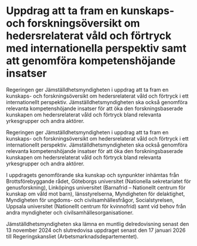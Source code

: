 # Uppdrag att ta fram en kunskaps- och forskningsöversikt om hedersrelaterat våld och förtryck med internationella perspektiv samt att genomföra kompetenshöjande insatser

Regeringen ger Jämställdhetsmyndigheten i uppdrag att ta fram en kunskaps- och forskningsöversikt om hedersrelaterat våld och förtryck i ett internationellt perspektiv. Jämställdhetsmyndigheten ska också genomföra relevanta kompetenshöjande insatser för att öka den forskningsbaserade kunskapen om hedersrelaterat våld och förtryck bland relevanta yrkesgrupper och andra aktörer.

Regeringen ger Jämställdhetsmyndigheten i uppdrag att ta fram en kunskaps- och forskningsöversikt om hedersrelaterat våld och förtryck i ett internationellt perspektiv. Jämställdhetsmyndigheten ska också genomföra relevanta kompetenshöjande insatser för att öka den forskningsbaserade kunskapen om hedersrelaterat våld och förtryck bland relevanta yrkesgrupper och andra aktörer.

I uppdragets genomförande ska kunskap och synpunkter inhämtas från Brottsförebyggande rådet, Göteborgs universitet (Nationella sekretariatet för genusforskning), Linköpings universitet (Barnafrid – Nationellt centrum för kunskap om våld mot barn), länsstyrelserna, Myndigheten för delaktighet, Myndigheten för ungdoms- och civilsamhällesfrågor, Socialstyrelsen, Uppsala universitet (Nationellt centrum för kvinnofrid) samt vid behov från andra myndigheter och civilsamhällesorganisationer.

Jämställdhetsmyndigheten ska lämna en muntlig delredovisning senast den 13 november 2024 och slutredovisa uppdraget senast den 17 januari 2026 till Regeringskansliet (Arbetsmarknadsdepartementet).
